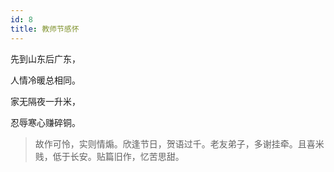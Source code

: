 ```yaml
---
id: 8
title: 教师节感怀
---
```

先到山东后广东，

人情冷暖总相同。

家无隔夜一升米，

忍辱寒心赚碎铜。

> 故作可怜，实则情煽。欣逢节日，贺语过千。老友弟子，多谢挂牵。且喜米贱，低于长安。贴篇旧作，忆苦思甜。
